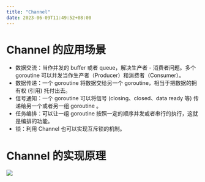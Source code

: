 ```yaml
---
title: "Channel"
date: 2023-06-09T11:49:52+08:00
---
```


# Channel 的应用场景

- 数据交流：当作并发的 buffer 或者 queue，解决生产者 - 消费者问题。多个 goroutine 可以并发当作生产者（Producer）和消费者（Consumer）。
- 数据传递：一个 goroutine 将数据交给另一个 goroutine，相当于把数据的拥有权 (引用) 托付出去。
- 信号通知：一个 goroutine 可以将信号 (closing、closed、data ready 等) 传递给另一个或者另一组 goroutine 。
- 任务编排：可以让一组 goroutine 按照一定的顺序并发或者串行的执行，这就是编排的功能。
- 锁：利用 Channel 也可以实现互斥锁的机制。

# Channel 的实现原理

![](https://static001.geekbang.org/resource/image/81/dd/81304c1f1845d21c66195798b6ba48dd.jpg?wh=2334*2250)

